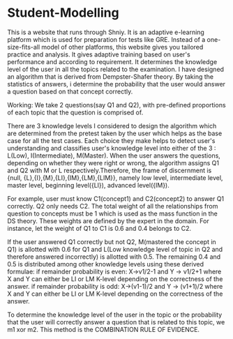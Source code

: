 # Student-Modelling
This is a website that runs through Shniy. It is an adaptive e-learning platform which is used for preparation for tests like GRE. Instead of a one-size-fits-all model of other platforms, this website gives you tailored practice and analysis. It gives adaptive training based on user's performance and according to requirement. 
It determines the knowledge level of the user in all the topics related to the examination. I have designed an algorithm that is derived from Dempster-Shafer theory. By taking the statistics of answers, i determine the probability that the user would answer a question based on that concept correctly.

Working: We take 2 questions(say Q1 and Q2), with pre-defined proportions of each topic that the question is comprised of.

There are 3 knowledge levels I considered to design the algorithm which are determined from the pretest taken by the user which helps as the base case for all the test cases. Each choice they make helps to detect user's understanding and classifies user's knowledge level into either of the 3 : L(Low), I(Intermediate), M(Master). When the user answers the questions, depending on whether they were right or wrong, the algorithm assigns Q1 and Q2 with M or L respectively.Therefore, the frame of discernment is {null, {L},{I},{M},{LI},{IM},{LM},{LIM}}, namely low level, intermediate level, master level, beginning level({LI}), advanced level({IM}).

For example, user must know C1(concept1) and C2(concept2) to answer Q1 correctly. Q2 only needs C2. The total weight of all the relationships from question to concepts must be 1 which is used as the mass function in the DS theory. These weights are defined by the expert in the domain. For instance, let the weight of Q1 to C1 is 0.6 and 0.4 belongs to C2. 

If the user answered Q1 correctly but not Q2, M(mastered the concept in Q1) is allotted with 0.6 for Q1 and L(Low knowledge level of topic in Q2 and therefore answered incorrectly) is allotted with 0.5. The remaining 0.4 and 0.5 is distributed among other knowledge levels using these derived formulae:
            if remainder probability is even: X->v1/2-1 and Y -> v1/2+1 where X and Y can either be LI or LM K-level depending on the correctness of the answer.
            if remainder probability is odd: X->(v1-1)/2 and Y -> (v1+1)/2 where X and Y can either be LI or LM K-level depending on the correctness of the answer.
            

To determine the knowledge level of the user in the topic or the probability that the user will correctly answer a question that is related to this topic, we m1 xor m2. This method is the COMBINATION RULE OF EVIDENCE.
            


